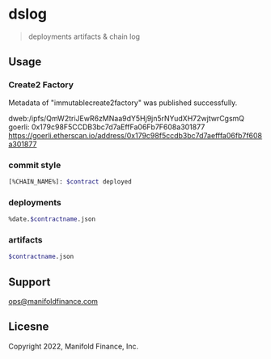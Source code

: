 # dslog

> deployments artifacts & chain log

## Usage

### Create2 Factory

Metadata of "immutablecreate2factory" was published successfully.

dweb:/ipfs/QmW2triJEwR6zMNaa9dY5Hj9jn5rNYudXH72wjtwrCgsmQ     
goerli: 0x179c98F5CCDB3bc7d7aEffFa06Fb7F608a301877    
https://goerli.etherscan.io/address/0x179c98f5ccdb3bc7d7aefffa06fb7f608a301877

### commit style

```sh
[%CHAIN_NAME%]: $contract deployed
```

### deployments

```sh
%date.$contractname.json
```

### artifacts

```sh
$contractname.json
```

## Support

<ops@manifoldfinance.com>

## Licesne

Copyright 2022, Manifold Finance, Inc.
